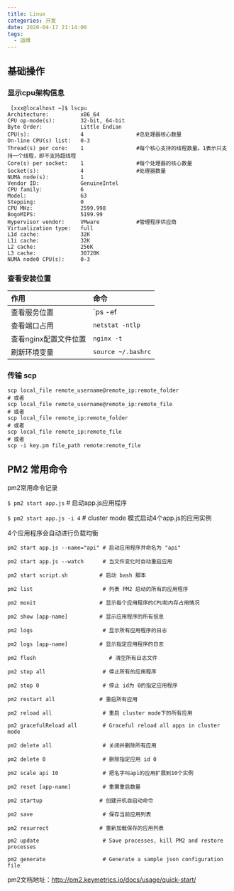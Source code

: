 ```yaml
---
title: Linux
categories: 开发
date: 2020-04-17 21:14:00
tags:
  - 运维
---
```

## 基础操作

### 显示cpu架构信息

```
 [xxx@localhost ~]$ lscpu
Architecture:          x86_64
CPU op-mode(s):        32-bit, 64-bit
Byte Order:            Little Endian
CPU(s):                4　　　　　　　　　　#总处理器核心数量
On-line CPU(s) list:   0-3
Thread(s) per core:    1　　　　　　　　　　#每个核心支持的线程数量。1表示只支持一个线程，即不支持超线程
Core(s) per socket:    1　　　　　　　　　　#每个处理器的核心数量
Socket(s):             4　　　　　　　　　　#处理器数量
NUMA node(s):          1
Vendor ID:             GenuineIntel
CPU family:            6
Model:                 63
Stepping:              0
CPU MHz:               2599.998
BogoMIPS:              5199.99
Hypervisor vendor:     VMware　　　　　　　#管理程序供应商
Virtualization type:   full
L1d cache:             32K
L1i cache:             32K
L2 cache:              256K
L3 cache:              30720K
NUMA node0 CPU(s):     0-3
```

### 查看安装位置

| 作用                  | 命令               |
| :-------------------- | :----------------- |
| 查看服务位置          | `ps  -ef           | grep nginx` |
| 查看端口占用          | `netstat -ntlp`    |
| 查看nginx配置文件位置 | `nginx -t`         |
| 刷新环境变量          | `source ~/.bashrc` |

### 传输 scp

``` shell
scp local_file remote_username@remote_ip:remote_folder 
# 或者 
scp local_file remote_username@remote_ip:remote_file 
# 或者 
scp local_file remote_ip:remote_folder 
# 或者 
scp local_file remote_ip:remote_file 
# 或者
scp -i key.pm file_path remote:remote_file
```

## PM2 常用命令

pm2常用命令记录

`$ pm2 start app.js` # 启动app.js应用程序

`$ pm2 start app.js -i 4`        # cluster mode 模式启动4个app.js的应用实例

4个应用程序会自动进行负载均衡

```
pm2 start app.js --name="api" # 启动应用程序并命名为 "api"

pm2 start app.js --watch      # 当文件变化时自动重启应用

pm2 start script.sh          # 启动 bash 脚本

pm2 list                      # 列表 PM2 启动的所有的应用程序

pm2 monit                    # 显示每个应用程序的CPU和内存占用情况

pm2 show [app-name]          # 显示应用程序的所有信息

pm2 logs                      # 显示所有应用程序的日志

pm2 logs [app-name]          # 显示指定应用程序的日志

pm2 flush                       # 清空所有日志文件

pm2 stop all                  # 停止所有的应用程序

pm2 stop 0                    # 停止 id为 0的指定应用程序

pm2 restart all              # 重启所有应用

pm2 reload all                # 重启 cluster mode下的所有应用

pm2 gracefulReload all        # Graceful reload all apps in cluster mode

pm2 delete all                # 关闭并删除所有应用

pm2 delete 0                  # 删除指定应用 id 0

pm2 scale api 10              # 把名字叫api的应用扩展到10个实例

pm2 reset [app-name]          # 重置重启数量

pm2 startup                  # 创建开机自启动命令

pm2 save                      # 保存当前应用列表

pm2 resurrect                # 重新加载保存的应用列表

pm2 update                    # Save processes, kill PM2 and restore processes

pm2 generate                  # Generate a sample json configuration file
```

pm2文档地址：<http://pm2.keymetrics.io/docs/usage/quick-start/>

